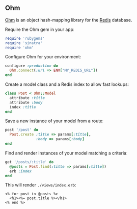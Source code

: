 Ohm
------------

[Ohm](http://ohm.keyvalue.org/) is an object hash-mapping library for 
the [Redis](http://redis.io/) database.

Require the Ohm gem in your app:

```ruby
require 'rubygems'
require 'sinatra'
require 'ohm'
```

Configure Ohm for your environment:

```ruby
configure :production do
  Ohm.connect(:url => ENV["MY_REDIS_URL"])
end
```

Create a model class and a Redis index to allow fast lookups:

```ruby
class Post < Ohm::Model
  attribute :title
  attribute :body
  index :title
end
```

Save a new instance of your model from a route:

```ruby
post '/post' do
  Post.create :title => params[:title],
              :body => params[:body]
end
```

Find and render instances of your model matching a criteria:

```ruby
get '/posts/:title' do
  @posts = Post.find(:title => params[:title])
  erb :index
end
```

This will render `./views/index.erb`:

```erb
<% for post in @posts %>
  <h1><%= post.title %></h1>
<% end %>
```

